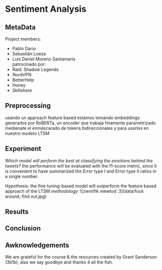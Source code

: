 # Sentiment Analysis
## MetaData
Project members:
- Pablo Dario
- Sebastián Loeza
- Luis Daniel Moreno Santamaría <br>
patrocinado por:
- Raid: Shadow Legends
- NordVPN
- BetterHelp
- Honey
- Skillshare

## Preprocessing
usando un approach feature based estamos tomando embeddings generados por RoBERTa, un encoder que trabaja finamente parametrizado medienate el enmáscarado de tokens bidireccionales y para usarlos en nuestro modelo LTSM

## Experiment
*Which model will perform the best at classifying the emotions behind the tweets?*
the performance will be evaluated with the f1-score metric, since it is convenient to have summarized the Error type I and Error type II ratios in a single number.

Hypothesis: the fine tuning-based model will outperform the feature based approach of the LTSM
*methodology:*
![zientifik mewtod :3](data/fuck around, find out.jpg)


## Results



## Conclusion


## Awknowledgements

We are grateful for the course & the resources created by Grant Sanderson (3b1b), alas we say goodbye and thanks 4 all the fish.